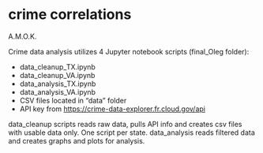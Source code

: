 # crime correlations
A.M.O.K.

Crime data analysis utilizes 4 Jupyter notebook scripts (final_Oleg folder): 

 - data_cleanup_TX.ipynb
 - data_cleanup_VA.ipynb
 - data_analysis_TX.ipynb 
 - data_analysis_VA.ipynb
 - CSV files located in “data” folder 
 - API key from https://crime-data-explorer.fr.cloud.gov/api

data_cleanup scripts reads raw data, pulls API info and creates csv files with usable data only. One script per state. 
data_analysis reads filtered data and creates graphs and plots for analysis. 
